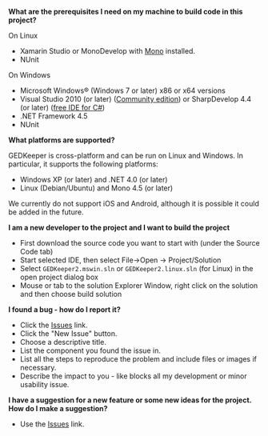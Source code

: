**What are the prerequisites I need on my machine to build code in this project?**

On Linux
- Xamarin Studio or MonoDevelop with [Mono](http://www.mono-project.com/) installed.
- NUnit

On Windows

- Microsoft Windows® (Windows 7 or later) x86 or x64 versions 
- Visual Studio 2010 (or later) ([Community edition](https://www.visualstudio.com/en/vs/community/))
  or SharpDevelop 4.4 (or later) ([free IDE for C#](http://www.icsharpcode.net/OpenSource/SD/Download/))
- .NET Framework 4.5
- NUnit


**What platforms are supported?**

GEDKeeper is cross-platform and can be run on Linux and Windows. 
In particular, it supports the following platforms:

- Windows XP (or later) and .NET 4.0 (or later)
- Linux (Debian/Ubuntu) and Mono 4.5 (or later)

We currently do not support iOS and Android, although it is possible it could 
be added in the future. 


**I am a new developer to the project and I want to build the project**

- First download the source code you want to start with (under the Source Code tab)
- Start selected IDE, then select File->Open -> Project/Solution 
- Select `GEDKeeper2.mswin.sln` or `GEDKeeper2.linux.sln` (for Linux) in the open project dialog box
- Mouse or tab to the solution Explorer Window, right click on the solution and then choose build solution


**I found a bug - how do I report it?**

- Click the [Issues](https://github.com/serg-norseman/gedkeeper/issues) link.
- Click the "New Issue" button.
- Choose a descriptive title.
- List the component you found the issue in.
- List all the steps to reproduce the problem and include files or images if necessary.
- Describe the impact to you - like blocks all my development or minor usability issue.


**I have a suggestion for a new feature or some new ideas for the project. 
How do I make a suggestion?**

- Use the [Issues](https://github.com/serg-norseman/gedkeeper/issues) link.
